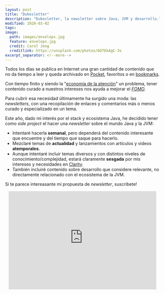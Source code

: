 ```yaml
---
layout: post
title: "Dukesletter"
description: "Dukesletter, la newsletter sobre Java, JVM y desarrollo."
modified: 2020-03-02
tags: 
image:
  path: images/envelops.jpg
  feature: envelops.jpg
  credit: Carol Jeng
  creditlink: https://unsplash.com/photos/6O7EkAgC-3s
excerpt_separator: <!--more-->
---
```


Todos los días se publica en Internet una gran cantidad de contenido que no da tiempo a leer y queda archivado en [Pocket](https://getpocket.com/), favoritos o en [bookmarks](https://twitter.com/i/bookmarks).

Con tiempo finito y siendo la "[economía de la atención](https://en.wikipedia.org/wiki/Attention_economy)" un problema, tener contenido curado a nuestros intereses nos ayuda a mejorar el [*FOMO*](https://es.wikipedia.org/wiki/S%C3%ADndrome_FOMO).

<!--more-->

Para cubrir esa necesidad últimamente ha surgido una moda: las *newsletters*, con una recopilación de enlaces y comentarios más o menos curado y especializado en un tema.

Este año, dado mi interés por el stack y ecosistema Java, he decidido tener como *side project* el hacer una *newsletter* sobre el mundo Java y la JVM:

- Intentaré hacerla **semanal**, pero dependerá del contenido interesante que encuentre y del tiempo que saque para hacerlo.
- Mezclaré temas de **actualidad** y lanzamientos con artículos y videos **atemporales**.
- Aunque intentaré incluir temas diversos y con distintos niveles de conocimiento/complejidad, estará claramente **sesgada** por mis intereses y necesidades en [Clarity](https://clarity.ai/).
- También incluiré contenido sobre desarrollo que considere relevante, no directamente relacionado con el ecosistema de la JVM.

Si te parece intereasante mi propuesta de *newsletter*, suscríbete!

<div class="subscription">
<iframe src="https://dukesletter.substack.com/embed" width="480" height="320" style="border:1px solid #EEE; background:white;" frameborder="0" scrolling="no"></iframe>
</div>


<style>
  .subscription iframe{
    margin: auto;
    display:block;
  }
</style>
